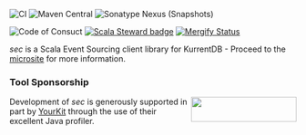 [mergify]: https://mergify.io
[mergify-status]: https://img.shields.io/endpoint.svg?url=https://api.mergify.com/v1/badges/ahjohannessen/sec&style=flat

![CI](https://img.shields.io/github/check-runs/ahjohannessen/sec/main?style=flat-square&label=CI) ![Maven Central](https://img.shields.io/maven-central/v/io.github.ahjohannessen/sec-fs2-client_3?color=brightgreen) ![Sonatype Nexus (Snapshots)](https://img.shields.io/nexus/s/io.github.ahjohannessen/sec-fs2-client_3?server=https%3A%2F%2Fs01.oss.sonatype.org&label=sonatype)


![Code of Consuct](https://img.shields.io/badge/Code%20of%20Conduct-Scala-blue.svg) [![Scala Steward badge](https://img.shields.io/badge/Scala_Steward-helping-blue.svg?style=flat&logo=data:image/png;base64,iVBORw0KGgoAAAANSUhEUgAAAA4AAAAQCAMAAAARSr4IAAAAVFBMVEUAAACHjojlOy5NWlrKzcYRKjGFjIbp293YycuLa3pYY2LSqql4f3pCUFTgSjNodYRmcXUsPD/NTTbjRS+2jomhgnzNc223cGvZS0HaSD0XLjbaSjElhIr+AAAAAXRSTlMAQObYZgAAAHlJREFUCNdNyosOwyAIhWHAQS1Vt7a77/3fcxxdmv0xwmckutAR1nkm4ggbyEcg/wWmlGLDAA3oL50xi6fk5ffZ3E2E3QfZDCcCN2YtbEWZt+Drc6u6rlqv7Uk0LdKqqr5rk2UCRXOk0vmQKGfc94nOJyQjouF9H/wCc9gECEYfONoAAAAASUVORK5CYII=)](https://scala-steward.org) [![Mergify Status][mergify-status]][mergify]

*sec* is a Scala Event Sourcing client library for KurrentDB - Proceed to the [microsite](https://ahjohannessen.github.io/sec) for more information.

### Tool Sponsorship

<img width="185px" height="44px" align="right" src="https://www.yourkit.com/images/yklogo.png"/>Development of *sec* is generously supported in part by [YourKit](https://www.yourkit.com) through the use of their excellent Java profiler.
